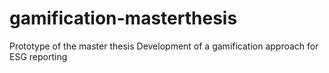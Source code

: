 # gamification-masterthesis
Prototype of the master thesis Development of a gamification approach for ESG reporting
